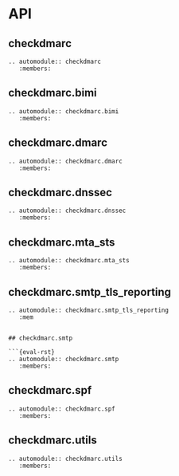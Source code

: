 # API

## checkdmarc

```{eval-rst}
.. automodule:: checkdmarc
   :members:
```

## checkdmarc.bimi

```{eval-rst}
.. automodule:: checkdmarc.bimi
   :members:
```

## checkdmarc.dmarc

```{eval-rst}
.. automodule:: checkdmarc.dmarc
   :members:
```

## checkdmarc.dnssec

```{eval-rst}
.. automodule:: checkdmarc.dnssec
   :members:
```

## checkdmarc.mta_sts

```{eval-rst}
.. automodule:: checkdmarc.mta_sts
   :members:
```

## checkdmarc.smtp_tls_reporting

```{eval-rst}
.. automodule:: checkdmarc.smtp_tls_reporting
   :mem


## checkdmarc.smtp

```{eval-rst}
.. automodule:: checkdmarc.smtp
   :members:
```

## checkdmarc.spf

```{eval-rst}
.. automodule:: checkdmarc.spf
   :members:
```

## checkdmarc.utils

```{eval-rst}
.. automodule:: checkdmarc.utils
   :members:
```
